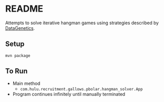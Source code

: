 # README #

Attempts to solve iterative hangman games using strategies described by [DataGenetics](http://www.datagenetics.com/blog/april12012/).

## Setup ##
```mvn package```

## To Run ##
* Main method
    *   ```com.hulu.recruitment.gallows.pbolar.hangman_solver.App```
* Program continues infinitely until manually terminated
